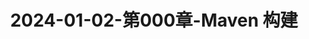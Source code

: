 ---
layout: post
title: 2024-01-02-第000章-Maven 构建
categories: [Maven]
description: 
keywords: Maven 构建.md
mermaid: false
sequence: false
flow: false
mathjax: false
mindmap: false
mindmap2: false
---